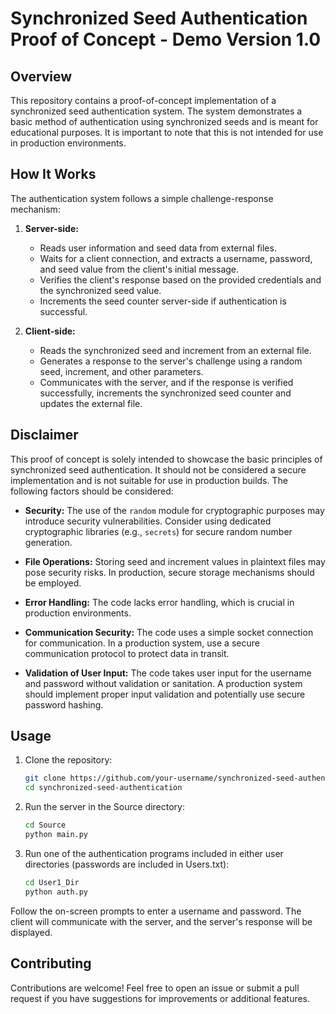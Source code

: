 # Synchronized Seed Authentication Proof of Concept - Demo Version 1.0

## Overview

This repository contains a proof-of-concept implementation of a synchronized seed authentication system. The system demonstrates a basic method of authentication using synchronized seeds and is meant for educational purposes. It is important to note that this is not intended for use in production environments.

## How It Works

The authentication system follows a simple challenge-response mechanism:

1. **Server-side:**
   - Reads user information and seed data from external files.
   - Waits for a client connection, and extracts a username, password, and seed value from the client's initial message.
   - Verifies the client's response based on the provided credentials and the synchronized seed value.
   - Increments the seed counter server-side if authentication is successful.

2. **Client-side:**
   - Reads the synchronized seed and increment from an external file.
   - Generates a response to the server's challenge using a random seed, increment, and other parameters.
   - Communicates with the server, and if the response is verified successfully, increments the synchronized seed counter and updates the external file.

## Disclaimer

This proof of concept is solely intended to showcase the basic principles of synchronized seed authentication. It should not be considered a secure implementation and is not suitable for use in production builds. The following factors should be considered:

- **Security:** The use of the `random` module for cryptographic purposes may introduce security vulnerabilities. Consider using dedicated cryptographic libraries (e.g., `secrets`) for secure random number generation.

- **File Operations:** Storing seed and increment values in plaintext files may pose security risks. In production, secure storage mechanisms should be employed.

- **Error Handling:** The code lacks error handling, which is crucial in production environments.

- **Communication Security:** The code uses a simple socket connection for communication. In a production system, use a secure communication protocol to protect data in transit.

- **Validation of User Input:** The code takes user input for the username and password without validation or sanitation. A production system should implement proper input validation and potentially use secure password hashing.

## Usage

1. Clone the repository:

   ```bash
   git clone https://github.com/your-username/synchronized-seed-authentication.git
   cd synchronized-seed-authentication
   ```

2. Run the server in the Source directory:

   ```bash
   cd Source
   python main.py
   ```

3. Run one of the authentication programs included in either user directories (passwords are included in Users.txt):

   ```bash
   cd User1_Dir
   python auth.py
   ```

Follow the on-screen prompts to enter a username and password. The client will communicate with the server, and the server's response will be displayed.

## Contributing

Contributions are welcome! Feel free to open an issue or submit a pull request if you have suggestions for improvements or additional features.

